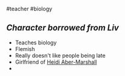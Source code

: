 #teacher #biology 

## ***Character borrowed from Liv***

- Teaches biology
- Flemish
- Really doesn't like people being late
- Girlfriend of [Heidi Aber-Marshall](Heidi%20Aber-Marshall.md)
- 